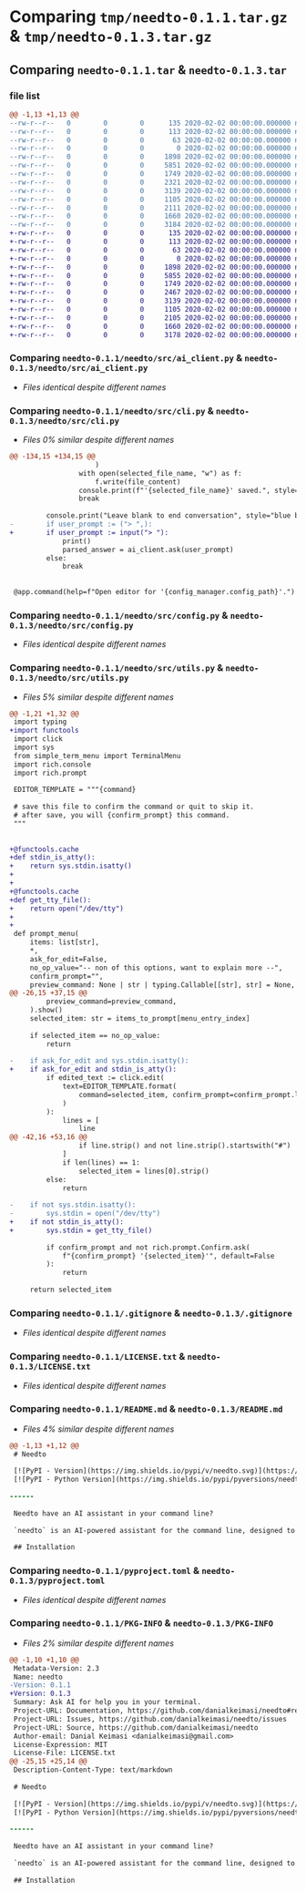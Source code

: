 # Comparing `tmp/needto-0.1.1.tar.gz` & `tmp/needto-0.1.3.tar.gz`

## Comparing `needto-0.1.1.tar` & `needto-0.1.3.tar`

### file list

```diff
@@ -1,13 +1,13 @@
--rw-r--r--   0        0        0      135 2020-02-02 00:00:00.000000 needto-0.1.1/needto/__about__.py
--rw-r--r--   0        0        0      113 2020-02-02 00:00:00.000000 needto-0.1.1/needto/__init__.py
--rw-r--r--   0        0        0       63 2020-02-02 00:00:00.000000 needto-0.1.1/needto/__main__.py
--rw-r--r--   0        0        0        0 2020-02-02 00:00:00.000000 needto-0.1.1/needto/src/__init__.py
--rw-r--r--   0        0        0     1898 2020-02-02 00:00:00.000000 needto-0.1.1/needto/src/ai_client.py
--rw-r--r--   0        0        0     5851 2020-02-02 00:00:00.000000 needto-0.1.1/needto/src/cli.py
--rw-r--r--   0        0        0     1749 2020-02-02 00:00:00.000000 needto-0.1.1/needto/src/config.py
--rw-r--r--   0        0        0     2321 2020-02-02 00:00:00.000000 needto-0.1.1/needto/src/utils.py
--rw-r--r--   0        0        0     3139 2020-02-02 00:00:00.000000 needto-0.1.1/.gitignore
--rw-r--r--   0        0        0     1105 2020-02-02 00:00:00.000000 needto-0.1.1/LICENSE.txt
--rw-r--r--   0        0        0     2111 2020-02-02 00:00:00.000000 needto-0.1.1/README.md
--rw-r--r--   0        0        0     1660 2020-02-02 00:00:00.000000 needto-0.1.1/pyproject.toml
--rw-r--r--   0        0        0     3184 2020-02-02 00:00:00.000000 needto-0.1.1/PKG-INFO
+-rw-r--r--   0        0        0      135 2020-02-02 00:00:00.000000 needto-0.1.3/needto/__about__.py
+-rw-r--r--   0        0        0      113 2020-02-02 00:00:00.000000 needto-0.1.3/needto/__init__.py
+-rw-r--r--   0        0        0       63 2020-02-02 00:00:00.000000 needto-0.1.3/needto/__main__.py
+-rw-r--r--   0        0        0        0 2020-02-02 00:00:00.000000 needto-0.1.3/needto/src/__init__.py
+-rw-r--r--   0        0        0     1898 2020-02-02 00:00:00.000000 needto-0.1.3/needto/src/ai_client.py
+-rw-r--r--   0        0        0     5855 2020-02-02 00:00:00.000000 needto-0.1.3/needto/src/cli.py
+-rw-r--r--   0        0        0     1749 2020-02-02 00:00:00.000000 needto-0.1.3/needto/src/config.py
+-rw-r--r--   0        0        0     2467 2020-02-02 00:00:00.000000 needto-0.1.3/needto/src/utils.py
+-rw-r--r--   0        0        0     3139 2020-02-02 00:00:00.000000 needto-0.1.3/.gitignore
+-rw-r--r--   0        0        0     1105 2020-02-02 00:00:00.000000 needto-0.1.3/LICENSE.txt
+-rw-r--r--   0        0        0     2105 2020-02-02 00:00:00.000000 needto-0.1.3/README.md
+-rw-r--r--   0        0        0     1660 2020-02-02 00:00:00.000000 needto-0.1.3/pyproject.toml
+-rw-r--r--   0        0        0     3178 2020-02-02 00:00:00.000000 needto-0.1.3/PKG-INFO
```

### Comparing `needto-0.1.1/needto/src/ai_client.py` & `needto-0.1.3/needto/src/ai_client.py`

 * *Files identical despite different names*

### Comparing `needto-0.1.1/needto/src/cli.py` & `needto-0.1.3/needto/src/cli.py`

 * *Files 0% similar despite different names*

```diff
@@ -134,15 +134,15 @@
                     )
                 with open(selected_file_name, "w") as f:
                     f.write(file_content)
                 console.print(f"'{selected_file_name}' saved.", style="bold green")
                 break
 
         console.print("Leave blank to end conversation", style="blue bold")
-        if user_prompt := ("> ",):
+        if user_prompt := input("> "):
             print()
             parsed_answer = ai_client.ask(user_prompt)
         else:
             break
 
 
 @app.command(help=f"Open editor for '{config_manager.config_path}'.")
```

### Comparing `needto-0.1.1/needto/src/config.py` & `needto-0.1.3/needto/src/config.py`

 * *Files identical despite different names*

### Comparing `needto-0.1.1/needto/src/utils.py` & `needto-0.1.3/needto/src/utils.py`

 * *Files 5% similar despite different names*

```diff
@@ -1,21 +1,32 @@
 import typing
+import functools
 import click
 import sys
 from simple_term_menu import TerminalMenu
 import rich.console
 import rich.prompt
 
 EDITOR_TEMPLATE = """{command}
 
 # save this file to confirm the command or quit to skip it.
 # after save, you will {confirm_prompt} this command.
 """
 
 
+@functools.cache
+def stdin_is_atty():
+    return sys.stdin.isatty()
+
+
+@functools.cache
+def get_tty_file():
+    return open("/dev/tty")
+
+
 def prompt_menu(
     items: list[str],
     *,
     ask_for_edit=False,
     no_op_value="-- non of this options, want to explain more --",
     confirm_prompt="",
     preview_command: None | str | typing.Callable[[str], str] = None,
@@ -26,15 +37,15 @@
         preview_command=preview_command,
     ).show()
     selected_item: str = items_to_prompt[menu_entry_index]
 
     if selected_item == no_op_value:
         return
 
-    if ask_for_edit and sys.stdin.isatty():
+    if ask_for_edit and stdin_is_atty():
         if edited_text := click.edit(
             text=EDITOR_TEMPLATE.format(
                 command=selected_item, confirm_prompt=confirm_prompt.lower()
             )
         ):
             lines = [
                 line
@@ -42,16 +53,16 @@
                 if line.strip() and not line.strip().startswith("#")
             ]
             if len(lines) == 1:
                 selected_item = lines[0].strip()
         else:
             return
 
-    if not sys.stdin.isatty():
-        sys.stdin = open("/dev/tty")
+    if not stdin_is_atty():
+        sys.stdin = get_tty_file()
 
         if confirm_prompt and not rich.prompt.Confirm.ask(
             f"{confirm_prompt} '{selected_item}'", default=False
         ):
             return
 
     return selected_item
```

### Comparing `needto-0.1.1/.gitignore` & `needto-0.1.3/.gitignore`

 * *Files identical despite different names*

### Comparing `needto-0.1.1/LICENSE.txt` & `needto-0.1.3/LICENSE.txt`

 * *Files identical despite different names*

### Comparing `needto-0.1.1/README.md` & `needto-0.1.3/README.md`

 * *Files 4% similar despite different names*

```diff
@@ -1,13 +1,12 @@
 # Needto
 
 [![PyPI - Version](https://img.shields.io/pypi/v/needto.svg)](https://pypi.org/project/needto)
 [![PyPI - Python Version](https://img.shields.io/pypi/pyversions/needto.svg)](https://pypi.org/project/needto)
 
------
 
 Needto have an AI assistant in your command line?
 
 `needto` is an AI-powered assistant for the command line, designed to help you with various tasks such as **finding and running commands**, **answering questions by analyzing command outputs**, and **writing code snippets**. It suggests solutions and makes it easy to apply them in your environment. With `needto`, you can select and run recommended commands safely.
 
 ## Installation
```

### Comparing `needto-0.1.1/pyproject.toml` & `needto-0.1.3/pyproject.toml`

 * *Files identical despite different names*

### Comparing `needto-0.1.1/PKG-INFO` & `needto-0.1.3/PKG-INFO`

 * *Files 2% similar despite different names*

```diff
@@ -1,10 +1,10 @@
 Metadata-Version: 2.3
 Name: needto
-Version: 0.1.1
+Version: 0.1.3
 Summary: Ask AI for help you in your terminal.
 Project-URL: Documentation, https://github.com/danialkeimasi/needto#readme
 Project-URL: Issues, https://github.com/danialkeimasi/needto/issues
 Project-URL: Source, https://github.com/danialkeimasi/needto
 Author-email: Danial Keimasi <danialkeimasi@gmail.com>
 License-Expression: MIT
 License-File: LICENSE.txt
@@ -25,15 +25,14 @@
 Description-Content-Type: text/markdown
 
 # Needto
 
 [![PyPI - Version](https://img.shields.io/pypi/v/needto.svg)](https://pypi.org/project/needto)
 [![PyPI - Python Version](https://img.shields.io/pypi/pyversions/needto.svg)](https://pypi.org/project/needto)
 
------
 
 Needto have an AI assistant in your command line?
 
 `needto` is an AI-powered assistant for the command line, designed to help you with various tasks such as **finding and running commands**, **answering questions by analyzing command outputs**, and **writing code snippets**. It suggests solutions and makes it easy to apply them in your environment. With `needto`, you can select and run recommended commands safely.
 
 ## Installation
```

